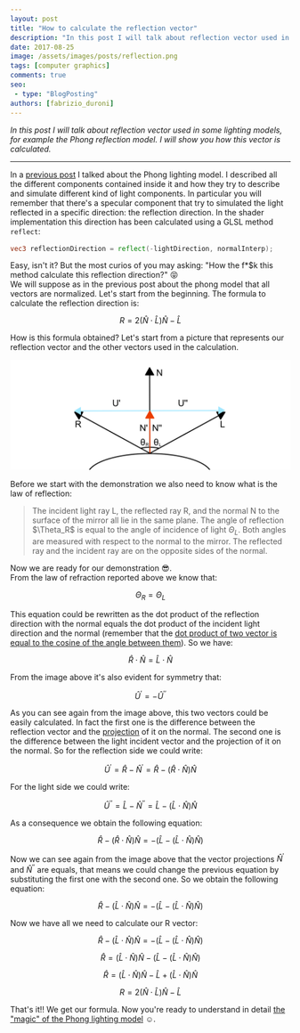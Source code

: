```yaml
---
layout: post
title: "How to calculate the reflection vector"
description: "In this post I will talk about reflection vector used in some lighting models, for example the Phong reflection model. I will show you how this vector is calculated."
date: 2017-08-25
image: /assets/images/posts/reflection.png
tags: [computer graphics]
comments: true
seo:
 - type: "BlogPosting"
authors: [fabrizio_duroni] 
---
```


*In this post I will talk about reflection vector used in some lighting models, for example the Phong reflection model. I will show you how this vector is calculated.*

---

In a [previous post](/2017/07/26/phong-lighting-model.html "phong model post") I talked about the Phong lighting model. I described all the different components contained inside it and how they try to describe and simulate different kind of light components. In particular you will remember that there's a specular component that try to simulated the light reflected in a specific direction: the reflection direction. In the shader implementation this direction has been calculated using a GLSL method `reflect`:

```glsl
vec3 reflectionDirection = reflect(-lightDirection, normalInterp);
```

Easy, isn't it? But the most curios of you may asking: "How the f*$k this method calculate this reflection direction?" :stuck_out_tongue_closed_eyes:  
We will suppose as in the previous post about the phong model that all vectors are normalized. Let's start from the beginning. The formula to calculate the reflection direction is:  

$$R = 2({\hat{N}}\cdot{\hat{L}}){\hat{N}} - {\hat{L}}$$

How is this formula obtained? Let's start from a picture that represents our reflection vector and the other vectors
used in the calculation.

![Model view presenter ios unit tests](/assets/images/posts/reflection.png "Model view presenter ios unit tests")

Before we start with the demonstration we also need to know what is the law of reflection: 

>The incident light ray L, the reflected ray R, and the normal N to the surface of the mirror all lie in the same plane.
The angle of reflection $\Theta_R\$ is equal to the angle of incidence of light $\Theta_L$. Both angles are measured
with respect to the normal to the mirror. The reflected ray and the incident ray are on the opposite sides of the
normal.

Now we are ready for our demonstration :sunglasses:.  
From the law of refraction reported above we know that:

$$\Theta_R=\Theta_L$$

This equation could be rewritten as the dot product of the reflection direction with the normal equals the dot product of the incident light direction and the normal (remember that the [dot product of two vector is equal to the cosine of the angle between them](https://en.wikipedia.org/wiki/Dot_product "dot product of two vector is equal to the cosine of the angle between them")). So we have:  

$${\hat {R}} \cdot {\hat {N}} = {\hat {L}} \cdot {\hat {N}}$$

From the image above it's also evident for symmetry that:

$${\hat {U}^{\prime}} = -{\hat {U}^{\prime \prime}}$$

As you can see again from the image above, this two vectors could be easily calculated. In fact the first one is the difference between the reflection vector and the [projection](https://en.wikipedia.org/wiki/Vector_projection "vector projection") of it on the normal. The second one is the difference between the light incident vector and the projection of it on the normal. So for the reflection side we could write:

$${\hat {U}^{\prime}} = {\hat {R}} - {\hat {N}^{\prime}} = {\hat {R}} - ({\hat {R}} \cdot {\hat {N}}){\hat {N}}$$  

For the light side we could write:

$${\hat {U}^{\prime \prime}} = {\hat {L}} - {\hat {N}^{\prime \prime}} = {\hat {L}} - ({\hat {L}} \cdot {\hat {N}}){\hat {N}}$$

As a consequence we obtain the following equation:

$${\hat {R}} - ({\hat {R}} \cdot {\hat {N}}){\hat {N}} = -({\hat {L}} - ({\hat {L}} \cdot {\hat {N}}){\hat {N}})$$

Now we can see again from the image above that the vector projections ${\hat {N}^{\prime}}$ and ${\hat {N}^{\prime \prime}}$ are equals, that means we could change the previous equation by substituting the first one with the second one. So we obtain the following equation:

$${\hat {R}} - ({\hat {L}} \cdot {\hat {N}}){\hat {N}} = -({\hat {L}} - ({\hat {L}} \cdot {\hat {N}}){\hat {N}})$$

Now we have all we need to calculate our R vector:

$${\hat {R}} - ({\hat {L}} \cdot {\hat {N}}){\hat {N}} = -({\hat {L}} - ({\hat {L}} \cdot {\hat {N}}){\hat {N}})$$

$${\hat {R}} = ({\hat {L}} \cdot {\hat {N}}){\hat {N}} - ({\hat {L}} - ({\hat {L}} \cdot {\hat {N}}){\hat {N}})$$

$${\hat {R}} = ({\hat {L}} \cdot {\hat {N}}){\hat {N}} - {\hat {L}} + ({\hat {L}} \cdot {\hat {N}}){\hat {N}}$$

$$R = 2({\hat{N}}\cdot{\hat{L}}){\hat{N}} - {\hat{L}}$$

That's it!! We get our formula. Now you're ready to understand in detail [the "magic" of the Phong lighting model](/2017/07/26/phong-lighting-model.html) :relaxed:.
